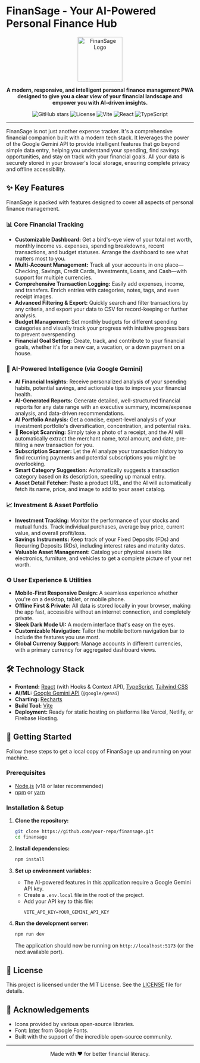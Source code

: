 # FinanSage - Your AI-Powered Personal Finance Hub

<div align="center">
  <img src="https://raw.githubusercontent.com/user-attachments/assets/b83526a0-bc6f-40c2-9e8c-f04f21d3f545" alt="FinanSage Logo" width="120">
</div>

<p align="center">
  <strong>A modern, responsive, and intelligent personal finance management PWA designed to give you a clear view of your financial landscape and empower you with AI-driven insights.</strong>
</p>

<p align="center">
  <img alt="GitHub stars" src="https://img.shields.io/github/stars/your-repo/finansage?style=for-the-badge&logo=github&color=C084FC">
  <img alt="License" src="https://img.shields.io/github/license/your-repo/finansage?style=for-the-badge&color=818CF8">
  <img alt="Vite" src="https://img.shields.io/badge/Vite-B73BFE?style=for-the-badge&logo=vite&logoColor=FFD62E">
  <img alt="React" src="https://img.shields.io/badge/React-20232A?style=for-the-badge&logo=react&logoColor=61DAFB">
  <img alt="TypeScript" src="https://img.shields.io/badge/TypeScript-007ACC?style=for-the-badge&logo=typescript&logoColor=white">
</p>

---

FinanSage is not just another expense tracker. It's a comprehensive financial companion built with a modern tech stack. It leverages the power of the Google Gemini API to provide intelligent features that go beyond simple data entry, helping you understand your spending, find savings opportunities, and stay on track with your financial goals. All your data is securely stored in your browser's local storage, ensuring complete privacy and offline accessibility.

## ✨ Key Features

FinanSage is packed with features designed to cover all aspects of personal finance management.

### 📊 Core Financial Tracking
- **Customizable Dashboard:** Get a bird's-eye view of your total net worth, monthly income vs. expenses, spending breakdowns, recent transactions, and budget statuses. Arrange the dashboard to see what matters most to you.
- **Multi-Account Management:** Track all your accounts in one place—Checking, Savings, Credit Cards, Investments, Loans, and Cash—with support for multiple currencies.
- **Comprehensive Transaction Logging:** Easily add expenses, income, and transfers. Enrich entries with categories, notes, tags, and even receipt images.
- **Advanced Filtering & Export:** Quickly search and filter transactions by any criteria, and export your data to CSV for record-keeping or further analysis.
- **Budget Management:** Set monthly budgets for different spending categories and visually track your progress with intuitive progress bars to prevent overspending.
- **Financial Goal Setting:** Create, track, and contribute to your financial goals, whether it's for a new car, a vacation, or a down payment on a house.

### 🤖 AI-Powered Intelligence (via Google Gemini)
- **AI Financial Insights:** Receive personalized analysis of your spending habits, potential savings, and actionable tips to improve your financial health.
- **AI-Generated Reports:** Generate detailed, well-structured financial reports for any date range with an executive summary, income/expense analysis, and data-driven recommendations.
- **AI Portfolio Analysis:** Get a concise, expert-level analysis of your investment portfolio's diversification, concentration, and potential risks.
- **📸 Receipt Scanning:** Simply take a photo of a receipt, and the AI will automatically extract the merchant name, total amount, and date, pre-filling a new transaction for you.
- **Subscription Scanner:** Let the AI analyze your transaction history to find recurring payments and potential subscriptions you might be overlooking.
- **Smart Category Suggestion:** Automatically suggests a transaction category based on its description, speeding up manual entry.
- **Asset Detail Fetcher:** Paste a product URL, and the AI will automatically fetch its name, price, and image to add to your asset catalog.

### 📈 Investment & Asset Portfolio
- **Investment Tracking:** Monitor the performance of your stocks and mutual funds. Track individual purchases, average buy price, current value, and overall profit/loss.
- **Savings Instruments:** Keep track of your Fixed Deposits (FDs) and Recurring Deposits (RDs), including interest rates and maturity dates.
- **Valuable Asset Management:** Catalog your physical assets like electronics, furniture, and vehicles to get a complete picture of your net worth.

### ⚙️ User Experience & Utilities
- **Mobile-First Responsive Design:** A seamless experience whether you're on a desktop, tablet, or mobile phone.
- **Offline First & Private:** All data is stored locally in your browser, making the app fast, accessible without an internet connection, and completely private.
- **Sleek Dark Mode UI:** A modern interface that's easy on the eyes.
- **Customizable Navigation:** Tailor the mobile bottom navigation bar to include the features you use most.
- **Global Currency Support:** Manage accounts in different currencies, with a primary currency for aggregated dashboard views.

## 🛠️ Technology Stack

- **Frontend:** [React](https://react.dev/) (with Hooks & Context API), [TypeScript](https://www.typescriptlang.org/), [Tailwind CSS](https://tailwindcss.com/)
- **AI/ML:** [Google Gemini API](https://ai.google.dev/) (`@google/genai`)
- **Charting:** [Recharts](https://recharts.org/)
- **Build Tool:** [Vite](https://vitejs.dev/)
- **Deployment:** Ready for static hosting on platforms like Vercel, Netlify, or Firebase Hosting.

## 🚀 Getting Started

Follow these steps to get a local copy of FinanSage up and running on your machine.

### Prerequisites
- [Node.js](https://nodejs.org/) (v18 or later recommended)
- [npm](https://www.npmjs.com/) or [yarn](https://yarnpkg.com/)

### Installation & Setup

1. **Clone the repository:**
   ```sh
   git clone https://github.com/your-repo/finansage.git
   cd finansage
   ```

2. **Install dependencies:**
   ```sh
   npm install
   ```

3. **Set up environment variables:**
   - The AI-powered features in this application require a Google Gemini API key.
   - Create a `.env.local` file in the root of the project.
   - Add your API key to this file:
     ```
     VITE_API_KEY=YOUR_GEMINI_API_KEY
     ```

4. **Run the development server:**
   ```sh
   npm run dev
   ```
   The application should now be running on `http://localhost:5173` (or the next available port).

## 📄 License

This project is licensed under the MIT License. See the [LICENSE](LICENSE) file for details.

## 🙏 Acknowledgements

- Icons provided by various open-source libraries.
- Font: [Inter](https://fonts.google.com/specimen/Inter) from Google Fonts.
- Built with the support of the incredible open-source community.

---
<p align="center">Made with ❤️ for better financial literacy.</p>